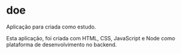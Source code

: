# doe
Aplicação para criada como estudo.

Esta aplicação, foi criada com HTML, CSS, JavaScript e Node como plataforma de desenvolvimento no backend.
